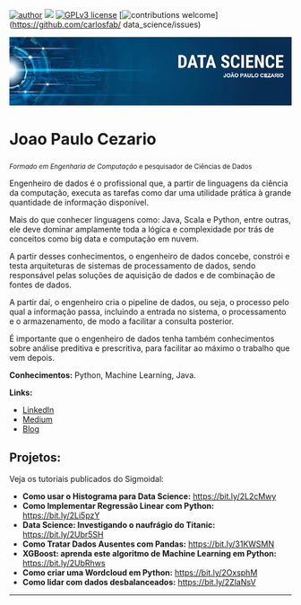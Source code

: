 [![author](https://img.shields.io/badge/author-jpcezario-red.svg)](https://www.linkedin.com/in/jpcezario) [![](https://img.shields.io/badge/python-3.7+-blue.svg)](https://www.python.org/downloads/release/python-365/) [![GPLv3 license](https://img.shields.io/badge/License-GPLv3-blue.svg)](http://perso.crans.org/besson/LICENSE.html) [![contributions welcome](https://img.shields.io/badge/contributions-welcome-brightgreen.svg?style=flat)](https://github.com/carlosfab/
data_science/issues)

<p align="center">
  <img src="banner.png" >
</p>

# Joao Paulo Cezario
<sub> *Formado em Engenharia de Computação* e pesquisador de Ciências de Dados</sub>

Engenheiro de dados é o profissional que, a partir de linguagens da ciência da computação, executa as tarefas como dar uma utilidade prática à grande quantidade de informação disponível.

Mais do que conhecer linguagens como: Java, Scala e Python, entre outras, ele deve dominar amplamente toda a lógica e complexidade por trás de conceitos como big data e computação em nuvem.

A partir desses conhecimentos, o engenheiro de dados concebe, constrói e testa arquiteturas de sistemas de processamento de dados, sendo responsável pelas soluções de aquisição de dados e de combinação de fontes de dados.

A partir daí, o engenheiro cria o pipeline de dados, ou seja, o processo pelo qual a informação passa, incluindo a entrada no sistema, o processamento e o armazenamento, de modo a facilitar a consulta posterior.

É importante que o engenheiro de dados tenha também conhecimentos sobre análise preditiva e prescritiva, para facilitar ao máximo o trabalho que vem depois. 

**Conhecimentos:** Python, Machine Learning, Java.

**Links:**
* [LinkedIn](https://www.linkedin.com/in/jpcezario) 
* [Medium](https://www.medium.com)
* [Blog](http://sigmoidal.ai)


## Projetos:
Veja os tutoriais publicados do Sigmoidal:

* **Como usar o Histograma para Data Science:** https://bit.ly/2L2cMwy
* **Como Implementar Regressão Linear com Python:** https://bit.ly/2Li5pzY
* **Data Science: Investigando o naufrágio do Titanic:** https://bit.ly/2Ubr5SH
* **Como Tratar Dados Ausentes com Pandas:** https://bit.ly/31KWSMN
* **XGBoost: aprenda este algoritmo de Machine Learning em Python:** https://bit.ly/2UbRhws
* **Como criar uma Wordcloud em Python:** https://bit.ly/2OxsphM
* **Como lidar com dados desbalanceados:** https://bit.ly/2ZlaNsV

---
